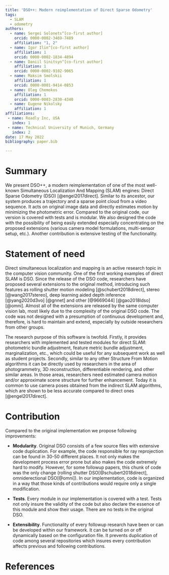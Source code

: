 ```yaml
---
title: 'DSO++: Modern reimplementation of Direct Sparse Odometry'
tags:
  - SLAM
  - odometry
authors:
  - name: Sergei Solonets^[co-first author]
    orcid: 0000-0002-3469-7489
    affiliation: "1, 2" 
  - name: Igor Ilin^[co-first author]
    affiliation: 1
    orcid: 0000-0002-1834-4894
  - name: Daniil Sinitsyn^[co-first author]
    affiliation: 1
    orcid: 0000-0002-9102-9065
  - name: Maksim Smolskii
    affiliation: 1
    orcid: 0000-0001-9414-0853
  - name: Oleg Chemokos 
    affiliation: 1
    orcid: 0000-0003-2830-4340
  - name: Eugene Nikolsky
    affiliation: 1
affiliations:
 - name: Roadly Inc, USA
   index: 1
 - name: Technical University of Munich, Germany
   index: 2
date: 17 May 2022
bibliography: paper.bib

---
```



# Summary

We present DSO++, a modern reimplementation of one of the most well-known Simultaneous Localization And Mapping (SLAM) engines: Direct Sparse Odometry (DSO) [@engel2017direct]. Similar to its ancestor, our system produces a trajectory and a sparse point cloud from a video sequence. It acts on original image data and directly estimates motion by minimizing the photometric error. Compared to the original code, our version is covered with tests and is modular. We also designed the code with the possibility of being easily extended especially concentrating on the proposed extensions (various camera model formulations, multi-sensor setup, etc.). Another contribution is extensive testing of the functionality.

# Statement of need

Direct simultaneous localization and mapping is an active research topic in the computer vision community. One of the first working examples of direct SLAM is DSO. Since the release of the DSO code, researchers have proposed several extensions to the original method, introducing such features as rolling shutter motion modeling [@schubert2018direct], stereo [@wang2017stereo], deep learning aided depth inference [@yang2020d3vo] [@gnnet] and other [@9669044] [@gao2018ldso] [@omni]. Almost all of the extensions are released by the same computer vision lab, most likely due to the complexity of the original DSO code. The code was not designed with a presumption of continuous development and, therefore, is hard to maintain and extend, especially by outside researchers from other groups. 

The research purpose of this software is twofold. Firstly, it provides researchers with implemented and tested modules for direct SLAM: photometric bundle adjustment, feature metric bundle adjustment, marginalization, etc., which could be useful for any subsequent work as well as student projects. Secondly, similar to any other Structure From Motion algorithms it can be directly used by researchers in the area of photogrammetry, 3D reconstruction, differentiable rendering, and other similar areas. In those areas, researchers need estimated camera motion and/or approximate scene structure for further enhancement. Today it is common to use camera poses obtained from the indirect SLAM algorithms, which are shown to be less accurate compared to direct ones [@engel2017direct].  

# Contribution

Compared to the original implementation we propose following improvements:

- **Modularity**. Original DSO consists of a few source files with extensive code duplication. For example, the code responsible for ray reprojection can be found in 30-50 different places. It not only makes the development process error prone but also makes the code extremely hard to modify. However, for some followup papers, this chunk of code was the only change (rolling shutter DSO[@schubert2018direct], omniderectional DSO[@omni]). In our implementation, code is organized in a way that those kinds of contributions would require only a single modification. 

- **Tests**. Every module in our implementation is covered with a test. Tests not only insure the validity of the code but also declare the essence of this module and show their usage. There are no tests in the original DSO.

- **Extensibility**. Functionality of every followup research have been or can be developed within our framework. It can be turned on or off dynamically based on the configuration file. It prevents duplication of code among several repositories which insures every contribution affects previous and following contributions. 





# References
